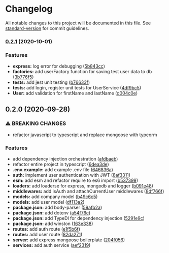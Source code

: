# Changelog

All notable changes to this project will be documented in this file. See [standard-version](https://github.com/conventional-changelog/standard-version) for commit guidelines.

### [0.2.1](https://github.com/bymi15/JobTrackifyAPI/compare/v0.2.0...v0.2.1) (2020-10-01)


### Features

* **express:** log error for debugging ([5b843cc](https://github.com/bymi15/JobTrackifyAPI/commit/5b843cccd8d9ed197162e5e38d8156d77b681b9f))
* **factories:** add userFactory function for saving test user data to db ([3b776f5](https://github.com/bymi15/JobTrackifyAPI/commit/3b776f53d9ecca79f2ad1c8e99633605814cabe2))
* **tests:** add jest unit testing ([b76633f](https://github.com/bymi15/JobTrackifyAPI/commit/b76633f06498c1f88378b4afb7383cc8d09c87aa))
* **tests:** add login, register unit tests for UserService ([4df9bc5](https://github.com/bymi15/JobTrackifyAPI/commit/4df9bc513ccab09aaae6eca7056258315611f5c7))
* **User:** add validation for firstName and lastName ([d004c0e](https://github.com/bymi15/JobTrackifyAPI/commit/d004c0e915e83ef60ff1a154fcb104b1372acfcf))

## 0.2.0 (2020-09-28)


### ⚠ BREAKING CHANGES

* refactor javascript to typescript and replace mongoose with typeorm

### Features

* add dependency injection orchestration ([afdbaeb](https://github.com/bymi15/JobTrackifyAPI/commit/afdbaeb66b1b789847dfa472955e1aa21ab29c76))
* refactor entire project in typescript ([6dea3de](https://github.com/bymi15/JobTrackifyAPI/commit/6dea3de6ac8a93f4aa80e5648354acc1b32eed0a))
* **.env.example:** add example .env file ([646836a](https://github.com/bymi15/JobTrackifyAPI/commit/646836a56e41849bfa485055c8baf9c3ec0e4f0a))
* **auth:** implement user authentication with JWT ([8af3311](https://github.com/bymi15/JobTrackifyAPI/commit/8af3311e255b53e424a9aefa521ccb7d3a8daa5c))
* **esm:** add esm and refactor require to es6 import ([b537399](https://github.com/bymi15/JobTrackifyAPI/commit/b53739982e08c9fc45730df903da6575b28b7a41))
* **loaders:** add loaderse for express, mongodb and logger ([b091e48](https://github.com/bymi15/JobTrackifyAPI/commit/b091e48486fe373f26d6307808d01beb403e5691))
* **middlewares:** add isAuth and attachCurrentUser middlewares ([8df766f](https://github.com/bymi15/JobTrackifyAPI/commit/8df766fbafbf8e60137ad0692493e02391287d70))
* **models:** add company model ([b49c6c5](https://github.com/bymi15/JobTrackifyAPI/commit/b49c6c5b85b32d22c0938f0bbfde39792a265514))
* **models:** add user model ([df113a2](https://github.com/bymi15/JobTrackifyAPI/commit/df113a2cbb19ed15642ef8b30c4c4a7841114ff3))
* **package.json:** add body-parser ([59afb2a](https://github.com/bymi15/JobTrackifyAPI/commit/59afb2a1325ea784fe62e5d1b0f3dc8614e2db4e))
* **package.json:** add dotenv ([a54f76c](https://github.com/bymi15/JobTrackifyAPI/commit/a54f76c48cda7fa0956aefe1093eb35d54a63d16))
* **package.json:** add TypeDI for dependency injection ([5291e9c](https://github.com/bymi15/JobTrackifyAPI/commit/5291e9ce54b9ef674e7f82604edaf4014a81be11))
* **package.json:** add winston ([163e338](https://github.com/bymi15/JobTrackifyAPI/commit/163e3383013a6d508b5ddb42cf33c7734a6ecdbe))
* **routes:** add auth route ([e1f5b6f](https://github.com/bymi15/JobTrackifyAPI/commit/e1f5b6f807e7da8ddcf81e0ea2d3b5a851ce0fc0))
* **routes:** add user route ([82da271](https://github.com/bymi15/JobTrackifyAPI/commit/82da2714868404073a8d3edb1a850df16fb38eb5))
* **server:** add express mongoose boilerplate ([204f056](https://github.com/bymi15/JobTrackifyAPI/commit/204f056df81108104f91db5b89fa5706e2ab85f9))
* **services:** add auth service ([aef2319](https://github.com/bymi15/JobTrackifyAPI/commit/aef231914ae815d7a8c9ac91c24284c2b487c720))
